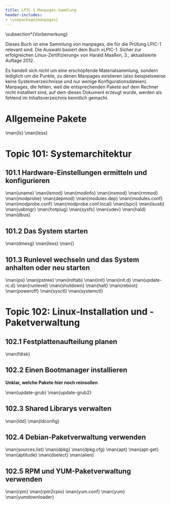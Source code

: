 ```yaml
---
title: LPIC-1 Manpages-Sammlung
header-includes:
- \usepackage{manpages}
---
```


\subsection*{Vorbemerkung}

Dieses Buch ist eine Sammlung von manpages, die für die Prüfung LPIC-1 relevant sind. Die Auswahl basiert dem Buch »LPIC-1. Sicher zur erfolgreichen Linux-Zertifizierung« von Harald Maaßen, 3., aktualisierte Auflage 2012.

Es handelt sich *nicht* um eine erschöpfende Materialsammlung, sondern lediglich
um *die* Punkte, zu denen Manpages existieren (also beispielsweise keine
Systemverzeichnisse und nur wenige Konfigurationsdateien). Manpages, die fehlen,
weil die entsprechenden Pakete auf dem  Rechner nicht installiert sind, auf dem
dieses Dokument erzeugt wurde, werden als fehlend im Inhaltsverzeichnis
kenntlich gemacht.

# Allgemeine Pakete

\man{ls}
\man{less}

# Topic 101: Systemarchitektur

## 101.1 Hardware-Einstellungen ermitteln und konfigurieren

\man{uname}
\man{lsmod}
\man{modinfo}
\man{insmod}
\man{rmmod}
\man{modprobe}
\man{depmod}
\man{modules.dep}
\man{modules.conf}
\man{modprobe.conf}
\man{modprobe.conf.local}
\man{lspci}
\man{lsusb}
\man{usbmgr}
\man{hotplug}
\man{sysfs}
\man{udev}
\man{hald}
\man{dbus}

## 101.2 Das System starten

\man{dmesg}
\man{less}
\man{}

## 101.3 Runlevel wechseln und das System anhalten oder neu starten

\man{ps}
\man{pstree}
\man{inittab}
\man{init}
\man{init.d}
\man{update-rc.d}
\man{runlevel}
\man{shutdown}
\man{halt}
\man{reboot}
\man{poweroff}
\man{sysctl}
\man{systemctl}

# Topic 102: Linux-Installation und -Paketverwaltung

## 102.1 Festplattenaufteilung planen

\man{fdisk}

## 102.2 Einen Bootmanager installieren

**Unklar, welche Pakete hier noch reinsollen**

\man{update-grub}
\man{update-grub2}

## 102.3 Shared Librarys verwalten

\man{ldd}
\man{ldconfig}

## 102.4 Debian-Paketverwaltung verwenden

\man{sources.list}
\man{dpkg}
\man{dpkg.cfg}
\man{apt}
\man{apt-get}
\man{aptitude}
\man{dselect}
\man{alien}

## 102.5 RPM und YUM-Paketverwaltung verwenden

\man{rpm}
\man{rpm2cpio}
\man{yum.conf}
\man{yum}
\man{yumdownloader}
